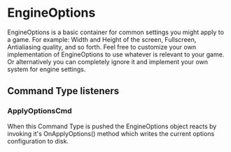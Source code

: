# EngineOptions

EngineOptions is a basic container for common settings you might apply to a game.  For example:  Width and Height of the screen, Fullscreen, Antialiasing quality, and so forth.  Feel free to customize your own implementation of EngineOptions to use whatever is relevant to your game.  Or alternatively you can completely ignore it and implement your own system for engine settings.  

## Command Type listeners

### ApplyOptionsCmd

When this Command Type is pushed the EngineOptions object reacts by invoking it's OnApplyOptions() method which writes the current options configuration to disk.